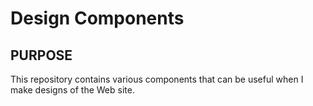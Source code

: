 # Design Components

## PURPOSE
This repository contains various components that can be useful when I make designs of the Web site.
